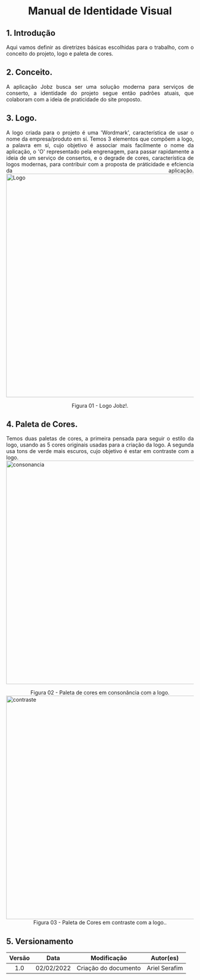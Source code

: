 # <center> Manual de Identidade Visual

## 1. Introdução
<p align = "justify">
	Aqui vamos definir as diretrizes básicas escolhidas para o trabalho, com o conceito do projeto, logo e paleta de cores.

## 2. Conceito.
<p align = "justify">
	A aplicação Jobz busca ser uma solução moderna para serviços de conserto, a identidade do projeto segue então padrões atuais, que colaboram com a ideia de praticidade do site proposto.

## 3. Logo.
<p align = "justify">
	A logo criada para o projeto é uma 'Wordmark', característica de usar o nome da empresa/produto em sí.
	Temos 3 elementos que compõem a logo, a palavra em sí, cujo objetivo é associar mais facilmente o nome da aplicação, o 'O' representado pela engrenagem, para passar rapidamente a ideia de um serviço de consertos, e o degrade de cores, característica de logos modernas, para contribuir com a proposta de práticidade e efciencia da aplicação.

<img width="600px"  class="center" src="assets/images/JobzV2semfundo.png" alt="Logo">
<figcaption><center>Figura 01 - Logo Jobz!.<br></center></figcaption>

## 4. Paleta de Cores.
<p align = "justify">
	Temos duas paletas de cores, a primeira pensada para seguir o estilo da logo, usando as 5 cores originais usadas para a criação da logo.
	A segunda usa tons de verde mais escuros, cujo objetivo é estar em contraste com a logo.

<img width="600px"  class="center" src="assets/images/colorpallet1.jpg" alt="consonancia">
<figcaption><center>Figura 02 - Paleta de cores em consonância com a logo.<br></center></figcaption>

<img width="600px"  class="center" src="assets/images/colorpallet1.jpg" alt="contraste">
<figcaption><center>Figura 03 - Paleta de Cores em contraste com a logo..<br></center></figcaption>

## 5. Versionamento

| Versão | Data       | Modificação          | Autor(es)        |
| :----: | ---------- | -------------------- | ---------------- |
|  1.0   | 02/02/2022 | Criação do documento | Ariel Serafim    |
